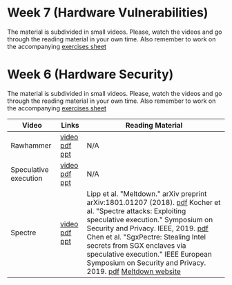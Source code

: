 # Week 7  (Hardware Vulnerabilities)

The material is subdivided in small videos.
Please, watch the videos and go through the reading material in your own time.
Also remember to work on the accompanying [exercises sheet](../exercises/EXERCISE7.md)

# Week 6  (Hardware Security)

The material is subdivided in small videos.
Please, watch the videos and go through the reading material in your own time.
Also remember to work on the accompanying [exercises sheet](../exercises/EXERCISE7.md)

| Video                   | Links                     |        Reading Material                                                                                                                                                                                      |
|-------------------------|---------------------------|----------------------------------------------------------------------------------------------------------------------------------------------------------------------------------------------|
| Rawhammer                 | [video](https://web.microsoftstream.com/video/33efaea1-6b97-4043-be8d-b1503d9a245c) [pdf]() [ppt]() | N/A                                                                                                                                                                                          |
| Speculative execution                 | [video](https://web.microsoftstream.com/video/cb0d2505-e6ca-4017-84af-b3655b20e210) [pdf]() [ppt]() | N/A                                                                                                                                                                                          |
| Spectre | [video](https://web.microsoftstream.com/video/8c48688a-9e7d-4e0b-b72f-74b088ea786d) [pdf]() [ppt]() | Lipp et al. "Meltdown." arXiv preprint arXiv:1801.01207 (2018). [pdf](https://arxiv.org/pdf/1801.01207.pdf)  Kocher et al. "Spectre attacks: Exploiting speculative execution." Symposium on Security and Privacy. IEEE, 2019. [pdf](https://ieeexplore.ieee.org/stamp/stamp.jsp?arnumber=8835233&casa_token=IbSERyaX16YAAAAA:C25jmENy8pyqh4iq-6uPIm4etbMugCoHQr8dF3TuhFwd5fJTrPpTPusZPMHajEIlcaHggXWFcg) Chen et al. "SgxPectre: Stealing Intel secrets from SGX enclaves via speculative execution." IEEE European Symposium on Security and Privacy. 2019. [pdf](http://web.cse.ohio-state.edu/~lin.3021/file/EUROSP19.pdf) [Meltdown website](https://meltdownattack.com/) |
